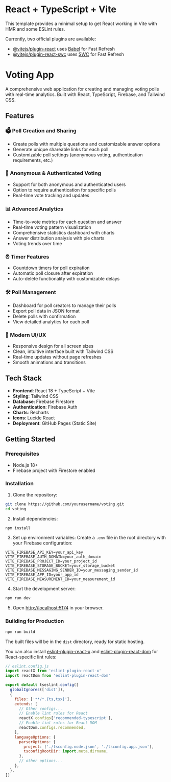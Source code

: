 # React + TypeScript + Vite

This template provides a minimal setup to get React working in Vite with HMR and some ESLint rules.

Currently, two official plugins are available:

- [@vitejs/plugin-react](https://github.com/vitejs/vite-plugin-react/blob/main/packages/plugin-react) uses [Babel](https://babeljs.io/) for Fast Refresh
- [@vitejs/plugin-react-swc](https://github.com/vitejs/vite-plugin-react/blob/main/packages/plugin-react-swc) uses [SWC](https://swc.rs/) for Fast Refresh

# Voting App

A comprehensive web application for creating and managing voting polls with real-time analytics. Built with React, TypeScript, Firebase, and Tailwind CSS.

## Features

### 🗳️ Poll Creation and Sharing
- Create polls with multiple questions and customizable answer options
- Generate unique shareable links for each poll
- Customizable poll settings (anonymous voting, authentication requirements, etc.)

### 👥 Anonymous & Authenticated Voting
- Support for both anonymous and authenticated users
- Option to require authentication for specific polls
- Real-time vote tracking and updates

### 📊 Advanced Analytics
- Time-to-vote metrics for each question and answer
- Real-time voting pattern visualization
- Comprehensive statistics dashboard with charts
- Answer distribution analysis with pie charts
- Voting trends over time

### ⏰ Timer Features
- Countdown timers for poll expiration
- Automatic poll closure after expiration
- Auto-delete functionality with customizable delays

### 🛠️ Poll Management
- Dashboard for poll creators to manage their polls
- Export poll data in JSON format
- Delete polls with confirmation
- View detailed analytics for each poll

### 🎨 Modern UI/UX
- Responsive design for all screen sizes
- Clean, intuitive interface built with Tailwind CSS
- Real-time updates without page refreshes
- Smooth animations and transitions

## Tech Stack

- **Frontend**: React 18 + TypeScript + Vite
- **Styling**: Tailwind CSS
- **Database**: Firebase Firestore
- **Authentication**: Firebase Auth
- **Charts**: Recharts
- **Icons**: Lucide React
- **Deployment**: GitHub Pages (Static Site)

## Getting Started

### Prerequisites
- Node.js 18+ 
- Firebase project with Firestore enabled

### Installation

1. Clone the repository:
```bash
git clone https://github.com/yourusername/voting.git
cd voting
```

2. Install dependencies:
```bash
npm install
```

3. Set up environment variables:
Create a `.env` file in the root directory with your Firebase configuration:
```
VITE_FIREBASE_API_KEY=your_api_key
VITE_FIREBASE_AUTH_DOMAIN=your_auth_domain
VITE_FIREBASE_PROJECT_ID=your_project_id
VITE_FIREBASE_STORAGE_BUCKET=your_storage_bucket
VITE_FIREBASE_MESSAGING_SENDER_ID=your_messaging_sender_id
VITE_FIREBASE_APP_ID=your_app_id
VITE_FIREBASE_MEASUREMENT_ID=your_measurement_id
```

4. Start the development server:
```bash
npm run dev
```

5. Open [http://localhost:5174](http://localhost:5174) in your browser.

### Building for Production

```bash
npm run build
```

The built files will be in the `dist` directory, ready for static hosting.

You can also install [eslint-plugin-react-x](https://github.com/Rel1cx/eslint-react/tree/main/packages/plugins/eslint-plugin-react-x) and [eslint-plugin-react-dom](https://github.com/Rel1cx/eslint-react/tree/main/packages/plugins/eslint-plugin-react-dom) for React-specific lint rules:

```js
// eslint.config.js
import reactX from 'eslint-plugin-react-x'
import reactDom from 'eslint-plugin-react-dom'

export default tseslint.config([
  globalIgnores(['dist']),
  {
    files: ['**/*.{ts,tsx}'],
    extends: [
      // Other configs...
      // Enable lint rules for React
      reactX.configs['recommended-typescript'],
      // Enable lint rules for React DOM
      reactDom.configs.recommended,
    ],
    languageOptions: {
      parserOptions: {
        project: ['./tsconfig.node.json', './tsconfig.app.json'],
        tsconfigRootDir: import.meta.dirname,
      },
      // other options...
    },
  },
])
```
